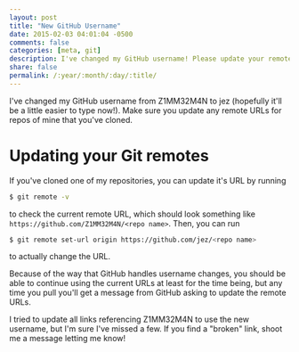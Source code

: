 ```yaml
---
layout: post
title: "New GitHub Username"
date: 2015-02-03 04:01:04 -0500
comments: false
categories: [meta, git]
description: I've changed my GitHub username! Please update your remote urls.
share: false
permalink: /:year/:month/:day/:title/
---
```


I've changed my GitHub username from Z1MM32M4N to jez (hopefully it'll be a
little easier to type now!). Make sure you update any remote URLs for repos of
mine that you've cloned.

<!-- more -->

# Updating your Git remotes

If you've cloned one of my repositories, you can update it's URL by running

```bash
$ git remote -v
```

to check the current remote URL, which should look something like
`https://github.com/Z1MM32M4N/<repo name>`. Then, you can run

```bash
$ git remote set-url origin https://github.com/jez/<repo name>
```

to actually change the URL.

Because of the way that GitHub handles username changes, you should be able to
continue using the current URLs at least for the time being, but any time you
pull you'll get a message from GitHub asking to update the remote URLs.

I tried to update all links referencing Z1MM32M4N to use the new username, but
I'm sure I've missed a few. If you find a "broken" link, shoot me a message
letting me know!

